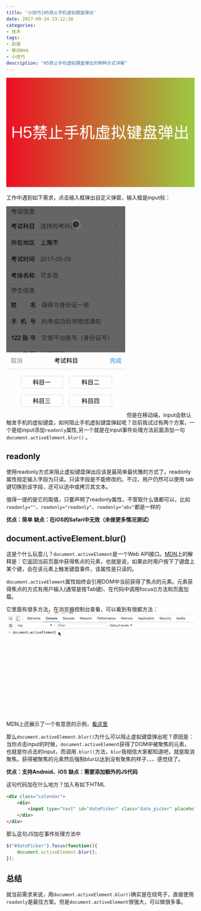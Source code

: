 ```yaml
---
title: '小技巧|H5禁止手机虚拟键盘弹出'
date: 2017-09-24 23:12:28
categories:
- 技术
tags:
- 前端
- 移动Web
- 小技巧
description: "H5禁止手机虚拟键盘弹出的两种方式详解"
---
```


![小技巧|CSS文字两端对齐效果实现](https://raw.githubusercontent.com/dunizb/cloudimg/master/blog/article/201709/disable-virtual-keyboard-up/banner.png)

工作中遇到如下需求，点击输入框弹出自定义弹窗，输入框是input标：
<!-- more -->
![](https://raw.githubusercontent.com/dunizb/cloudimg/master/blog/article/201709/disable-virtual-keyboard-up/1.gif)
但是在移动端，input会默认触发手机的虚拟键盘，如何阻止手机虚拟键盘弹起呢？目前我试过有两个方案，一个是给input添加`readonly`属性,另一个就是在input事件处理方法前面添加一句`document.activeElement.blur()`  。  

## readonly

使用readonly方式来阻止虚拟键盘弹出应该是最简单最优雅的方式了。readonly 属性规定输入字段为只读。只读字段是不能修改的。不过，用户仍然可以使用 tab 键切换到该字段，还可以选中或拷贝其文本。

值得一提的是它的取值，只要声明了readonly属性，不管取什么值都可以，比如`readonly=""`、`readonly="readonly"`、`readonly="abc"`都是一样的

**优点：简单**
**缺点：在iOS的Safari中无效（未做更多情况测试）**

## document.activeElement.blur()

这是个什么玩意儿？`document.activeElement`是一个Web API接口。[MDN](https://developer.mozilla.org/zh-CN/docs/Web/API/Document/activeElement)上的解释是：它返回当前页面中获得焦点的元素，也就是说，如果此时用户按下了键盘上某个键，会在该元素上触发键盘事件，该属性是只读的。

`document.activeElement`属性始终会引用DOM中当前获得了焦点的元素。元素获得焦点的方式有用户输入(通常是按Tab键)、在代码中调用focus()方法和页面加载。

它里面有很多方法，在浏览器控制台查看，可以看到有很都方法：
![](https://raw.githubusercontent.com/dunizb/cloudimg/master/blog/article/201709/disable-virtual-keyboard-up/2.gif)
MDN上还展示了一个有意思的示例，[看这里](http://jsfiddle.net/w9gFj/)

那么`document.activeElement.blur()`为什么可以阻止虚拟键盘弹出呢？原因是：当你点击input的时候，`document.activeElement`获得了DOM中被聚焦的元素，也就是你点击的input，而调用`.blur()`方法，`blur`我相信大家都知道吧，就是取消聚焦。获得被聚焦的元素然后强制blur以达到没有聚焦的样子、、、感觉绕了。

**优点：支持Android、iOS**
**缺点：需要添加额外的JS代码**

这句代码加在什么地方？加入有如下HTML
```html
<div class="calendar">
    <div>
        <input type="text" id="datePicker" class="date_picker" placeholder="点击选择入住日期"/>
    </div>
</div>
```
那么这句JS加在事件处理方法中
```js
$("#datePicker").focus(function(){
    document.activeElement.blur();
});
```

## 总结

就当前需求来说，用`document.activeElement.blur()`确实是在绕弯子，直接使用`readonly`是最佳方案。但是`document.activeElement`很强大，可以做很多事。